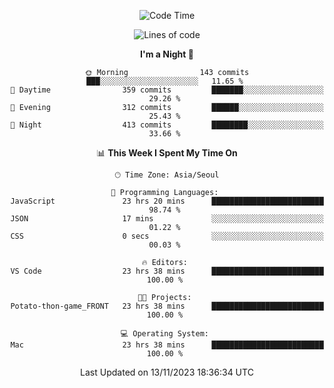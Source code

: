 <div align=center>
 
<!--START_SECTION:waka-->
![Code Time](http://img.shields.io/badge/Code%20Time-381%20hrs%2012%20mins-blue)

![Lines of code](https://img.shields.io/badge/From%20Hello%20World%20I%27ve%20Written-3.2%20million%20lines%20of%20code-blue)

**I'm a Night 🦉** 

```text
🌞 Morning                143 commits         ███░░░░░░░░░░░░░░░░░░░░░░   11.65 % 
🌆 Daytime                359 commits         ███████░░░░░░░░░░░░░░░░░░   29.26 % 
🌃 Evening                312 commits         ██████░░░░░░░░░░░░░░░░░░░   25.43 % 
🌙 Night                  413 commits         ████████░░░░░░░░░░░░░░░░░   33.66 % 
```


📊 **This Week I Spent My Time On** 

```text
🕑︎ Time Zone: Asia/Seoul

💬 Programming Languages: 
JavaScript               23 hrs 20 mins      █████████████████████████   98.74 % 
JSON                     17 mins             ░░░░░░░░░░░░░░░░░░░░░░░░░   01.22 % 
CSS                      0 secs              ░░░░░░░░░░░░░░░░░░░░░░░░░   00.03 % 

🔥 Editors: 
VS Code                  23 hrs 38 mins      █████████████████████████   100.00 % 

🐱‍💻 Projects: 
Potato-thon-game_FRONT   23 hrs 38 mins      █████████████████████████   100.00 % 

💻 Operating System: 
Mac                      23 hrs 38 mins      █████████████████████████   100.00 % 
```


 Last Updated on 13/11/2023 18:36:34 UTC
<!--END_SECTION:waka-->
 </div>
